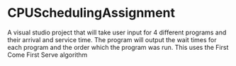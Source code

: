 # CPUSchedulingAssignment
A visual studio project that will take user input for 4 different programs and their arrival and service time. The program will output the wait times for each program and the order which the program was run. This uses the First Come First Serve algorithm
